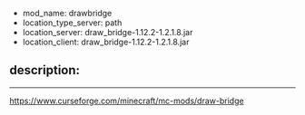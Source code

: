 - mod_name: drawbridge
- location_type_server: path
- location_server: draw_bridge-1.12.2-1.2.1.8.jar
- location_client: draw_bridge-1.12.2-1.2.1.8.jar

description:
---
---
https://www.curseforge.com/minecraft/mc-mods/draw-bridge